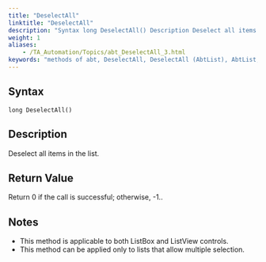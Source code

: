 ```yaml
--- 
title: "DeselectAll"
linktitle: "DeselectAll"
description: "Syntax long DeselectAll() Description Deselect all items in the list. Return Value Return 0 if the call is successful; otherwise, -1 . . Notes This method is applicable to both ListBox and ListView ..."
weight: 1
aliases: 
    - /TA_Automation/Topics/abt_DeselectAll_3.html
keywords: "methods of abt, DeselectAll, DeselectAll (AbtList), AbtList, deselectall, abtlist deselectall, deselect all items in list, deselect all list items, deselect entire list"
---
```


## Syntax

`long DeselectAll()`

## Description

Deselect all items in the list.

## Return Value

Return 0 if the call is successful; otherwise, -1..

## Notes

-   This method is applicable to both ListBox and ListView controls.
-   This method can be applied only to lists that allow multiple selection.



